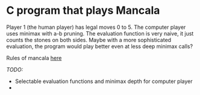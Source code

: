 # C program that plays Mancala

Player 1 (the human player) has legal moves 0 to 5. The computer player uses minimax with a-b pruning. The evaluation function is very naive, it just counts the stones on both sides. Maybe with a more sophisticated evaluation, the program would play better even at less deep minimax calls?

Rules of mancala [here](https://www.scholastic.com/content/dam/teachers/blogs/alycia-zimmerman/migrated-files/mancala_rules.pdf)

*TODO:*
- Selectable evaluation functions and minimax depth for computer player
- 
